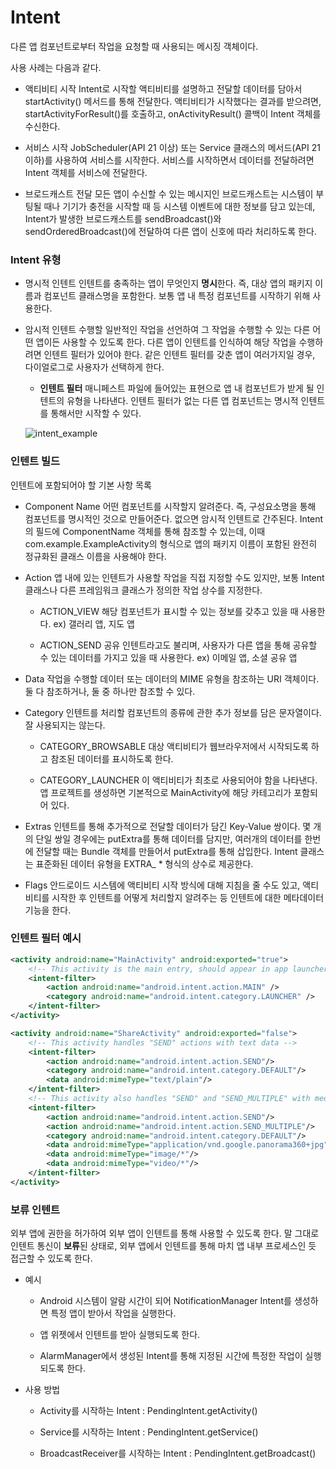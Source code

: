 # Intent

다른 앱 컴포넌트로부터 작업을 요청할 때 사용되는 메시징 객체이다.

사용 사례는 다음과 같다.

- 액티비티 시작
  Intent로 시작할 액티비티를 설명하고 전달할 데이터를 담아서 startActivity() 메서드를 통해 전달한다.
  액티비티가 시작했다는 결과를 받으려면, startActivityForResult()를 호출하고, onActivityResult() 콜백이 Intent 객체를 수신한다\.

- 서비스 시작
   JobScheduler(API 21 이상) 또는 Service 클래스의 메서드(API 21 이하)를 사용하여 서비스를 시작한다.
  서비스를 시작하면서 데이터를 전달하려면 Intent 객체를 서비스에 전달한다.

- 브로드캐스트 전달
  모든 앱이 수신할 수 있는 메시지인 브로드캐스트는 시스템이 부팅될 때나 기기가 충전을 시작할 때 등 시스템 이벤트에 대한 정보를 담고 있는데,
  Intent가 발생한 브로드캐스트를 sendBroadcast()와 sendOrderedBroadcast()에 전달하여 다른 앱이 신호에 따라 처리하도록 한다.

### Intent 유형

- 명시적 인텐트
  인텐트를 충족하는 앱이 무엇인지 **명시**한다. 즉, 대상 앱의 패키지 이름과 컴포넌트 클래스명을 포함한다.
  보통 앱 내 특정 컴포넌트를 시작하기 위해 사용한다.

- 암시적 인텐트
  수행할 일반적인 작업을 선언하여 그 작업을 수행할 수 있는 다른 어떤 앱이든 사용할 수 있도록 한다.
  다른 앱이 인텐트를 인식하여 해당 작업을 수행하려면 인텐트 필터가 있어야 한다. 같은 인텐트 필터를 갖춘 앱이 여러가지일 경우, 다이얼로그로 사용자가 선택하게 한다.
  
  - **인텐트 필터**  매니페스트 파일에 들어있는 표현으로 앱 내 컴포넌트가 받게 될 인텐트의 유형을 나타낸다. 인텐트 필터가 없는 다른 앱 컴포넌트는 명시적 인텐트를 통해서만 시작할 수 있다.
  
  ![intent_example](C:\Users\sejig\OneDrive%20-%20uos.ac.kr\Documents\Programming\study\sejigner\img\intent_example.png)

### 인텐트 빌드

인텐트에 포함되어야 할 기본 사항 목록

- Component Name
  어떤 컴포넌트를 시작할지 알려준다. 즉, 구성요소명을 통해 컴포넌트를 명시적인 것으로 만들어준다. 없으면 암시적 인텐트로 간주된다.
  Intent의 필드에 ComponentName 객체를 통해 참조할 수 있는데, 이때 com.example.ExampleActivity의 형식으로 앱의 패키지 이름이 포함된 완전히 정규화된 클래스 이름을 사용해야 한다.

- Action
  앱 내에 있는 인텐트가 사용할 작업을 직접 지정할 수도 있지만, 보통 Intent 클래스나 다른 프레임워크 클래스가 정의한 작업 상수를 지정한다.
  
  - ACTION_VIEW
    해당 컴포넌트가 표시할 수 있는 정보를 갖추고 있을 때 사용한다. ex) 갤러리 앱, 지도 앱
  
  - ACTION_SEND
    공유 인텐트라고도 불리며, 사용자가 다른 앱을 통해 공유할 수 있는 데이터를 가지고 있을 때 사용한다. ex) 이메일 앱, 소셜 공유 앱

- Data
  작업을 수행할 데이터 또는 데이터의 MIME 유형을 참조하는 URI 객체이다. 둘 다 참조하거나, 둘 중 하나만 참조할 수 있다.

- Category
  인텐트를 처리할 컴포넌트의 종류에 관한 추가 정보를 담은 문자열이다. 잘 사용되지는 않는다.
  
  - CATEGORY_BROWSABLE
    대상 액티비티가 웹브라우저에서 시작되도록 하고 참조된 데이터를 표시하도록 한다.
  
  - CATEGORY_LAUNCHER
    이 액티비티가 최초로 사용되어야 함을 나타낸다. 앱 프로젝트를 생성하면 기본적으로 MainActivity에 해당 카테고리가 포함되어 있다.

- Extras
  인텐트를 통해 추가적으로 전달할 데이터가 담긴 Key-Value 쌍이다. 몇 개의 단일 쌍일 경우에는 putExtra를 통해 데이터를 담지만, 여러개의 데이터를 한번에 전달할 때는 Bundle 객체를 만들어서 putExtra를 통해 삽입한다. Intent 클래스는 표준화된 데이터 유형을 EXTRA_ * 형식의 상수로 제공한다.

- Flags
  안드로이드 시스템에 액티비티 시작 방식에 대해 지침을 줄 수도 있고, 액티비티를 시작한 후 인텐트를 어떻게 처리할지 알려주는 등 인텐트에 대한 메타데이터 기능을 한다.

### 인텐트 필터 예시

```xml
<activity android:name="MainActivity" android:exported="true">
    <!-- This activity is the main entry, should appear in app launcher -->
    <intent-filter>
        <action android:name="android.intent.action.MAIN" />
        <category android:name="android.intent.category.LAUNCHER" />
    </intent-filter>
</activity>

<activity android:name="ShareActivity" android:exported="false">
    <!-- This activity handles "SEND" actions with text data -->
    <intent-filter>
        <action android:name="android.intent.action.SEND"/>
        <category android:name="android.intent.category.DEFAULT"/>
        <data android:mimeType="text/plain"/>
    </intent-filter>
    <!-- This activity also handles "SEND" and "SEND_MULTIPLE" with media data -->
    <intent-filter>
        <action android:name="android.intent.action.SEND"/>
        <action android:name="android.intent.action.SEND_MULTIPLE"/>
        <category android:name="android.intent.category.DEFAULT"/>
        <data android:mimeType="application/vnd.google.panorama360+jpg"/>
        <data android:mimeType="image/*"/>
        <data android:mimeType="video/*"/>
    </intent-filter>
</activity>
```

### 보류 인텐트

외부 앱에 권한을 허가하여 외부 앱이 인텐트를 통해 사용할 수 있도록 한다. 말 그대로 인텐트 통신이 **보류**된 상태로, 외부 앱에서 인텐트를 통해 마치 앱 내부 프로세스인 듯 접근할 수 있도록 한다.

- 예시
  
  - Android 시스템이 알람 시간이 되어 NotificationManager Intent를 생성하면 특정 앱이 받아서 작업을 실행한다.
  
  - 앱 위젯에서 인텐트를 받아 실행되도록 한다.
  
  - AlarmManager에서 생성된 Intent를 통해 지정된 시간에 특정한 작업이 실행되도록 한다.

- 사용 방법
  
  - Activity를 시작하는 Intent : PendingIntent.getActivity()
  
  - Service를 시작하는 Intent : PendingIntent.getService()
  
  - BroadcastReceiver를 시작하는 Intent : PendingIntent.getBroadcast()
